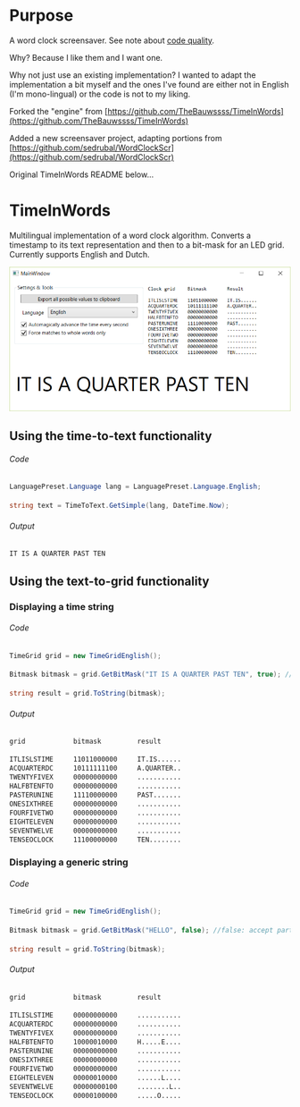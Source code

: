 # Purpose
A word clock screensaver. See note about [code quality](https://mikevanoo.github.io/CodeQuality.html).

Why? Because I like them and I want one. 

Why not just use an existing implementation? I wanted to adapt the implementation a bit myself and the ones I've found are either not in English (I'm mono-lingual) or the code is not to my liking. 

Forked the "engine" from [https://github.com/TheBauwssss/TimeInWords](https://github.com/TheBauwssss/TimeInWords)

Added a new screensaver project, adapting portions from [https://github.com/sedrubal/WordClockScr](https://github.com/sedrubal/WordClockScr)

Original TimeInWords README below...






# TimeInWords
Multilingual implementation of a word clock algorithm. Converts a timestamp to its text representation and then to a bit-mask for an LED grid. Currently supports English and Dutch. 

![alt text](https://raw.githubusercontent.com/TheBauwssss/TimeInWords/master/images/window.png "Debug Window Preview")

## Using the time-to-text functionality

###### Code
```c#
LanguagePreset.Language lang = LanguagePreset.Language.English;

string text = TimeToText.GetSimple(lang, DateTime.Now);
```

###### Output
```
IT IS A QUARTER PAST TEN
```

## Using the text-to-grid functionality

### Displaying a time string

###### Code
```c#
TimeGrid grid = new TimeGridEnglish();

Bitmask bitmask = grid.GetBitMask("IT IS A QUARTER PAST TEN", true); //true: only accept exact word matches

string result = grid.ToString(bitmask);
```

###### Output
```
grid            bitmask         result

ITLISLSTIME     11011000000     IT.IS......
ACQUARTERDC     10111111100     A.QUARTER..
TWENTYFIVEX     00000000000     ...........
HALFBTENFTO     00000000000     ...........
PASTERUNINE     11110000000     PAST.......
ONESIXTHREE     00000000000     ...........
FOURFIVETWO     00000000000     ...........
EIGHTELEVEN     00000000000     ...........
SEVENTWELVE     00000000000     ...........
TENSEOCLOCK     11100000000     TEN........
```

### Displaying a generic string

###### Code
```c#
TimeGrid grid = new TimeGridEnglish();

Bitmask bitmask = grid.GetBitMask("HELLO", false); //false: accept partial matches

string result = grid.ToString(bitmask);
```

###### Output
```
grid            bitmask         result

ITLISLSTIME     00000000000     ...........
ACQUARTERDC     00000000000     ...........
TWENTYFIVEX     00000000000     ...........
HALFBTENFTO     10000010000     H.....E....
PASTERUNINE     00000000000     ...........
ONESIXTHREE     00000000000     ...........
FOURFIVETWO     00000000000     ...........
EIGHTELEVEN     00000010000     ......L....
SEVENTWELVE     00000000100     ........L..
TENSEOCLOCK     00000100000     .....O.....
```
